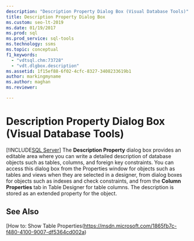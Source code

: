 ```yaml
---
description: "Description Property Dialog Box (Visual Database Tools)"
title: Description Property Dialog Box
ms.custom: seo-lt-2019
ms.date: 01/19/2017
ms.prod: sql
ms.prod_service: sql-tools
ms.technology: ssms
ms.topic: conceptual
f1_keywords: 
  - "vdtsql.chm:73728"
  - "vdt.dlgbox.description"
ms.assetid: 1f15ef88-6f02-4cfc-8327-3408233619b1
author: markingmyname
ms.author: maghan
ms.reviewer: 

---
```

# Description Property Dialog Box (Visual Database Tools)
[!INCLUDE[SQL Server](../../includes/applies-to-version/sqlserver.md)]
The **Description Property** dialog box provides an editable area where you can write a detailed description of database objects such as tables, columns, and foreign key constraints. You can access this dialog box from the Properties window for objects such as tables and views when they are selected in a designer, from dialog boxes for objects such as indexes and check constraints, and from the **Column Properties** tab in Table Designer for table columns. The description is stored as an extended property for the object.  
  
## See Also  
[How to: Show Table Properties(https://msdn.microsoft.com/1865fb7c-f480-4100-9007-df5364cd002a)  
  
